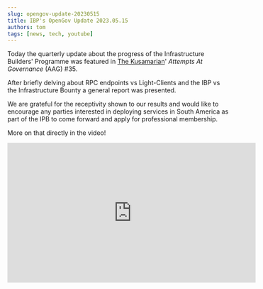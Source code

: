 ```yaml
---
slug: opengov-update-20230515
title: IBP's OpenGov Update 2023.05.15
authors: tom
tags: [news, tech, youtube]
---
```


Today the quarterly update about the progress of the Infrastructure Builders' Programme was featured in [The Kusamarian](https://twitter.com/TheKusamarian)' *Attempts At Governance* (AAG) #35.

<!-- truncate -->

After briefly delving about RPC endpoints vs Light-Clients and the IBP vs the Infrastructure Bounty a general report was presented.

We are grateful for the receptivity shown to our results and would like to encourage any parties interested in deploying services in South America as part of the IPB to come forward and apply for professional membership.

More on that directly in the video!

<iframe width="560" height="315" src="https://www.youtube.com/embed/oRNNqbd8S_c?start=5600" title="YouTube video player" frameborder="0" allow="accelerometer; autoplay; clipboard-write; encrypted-media; gyroscope; picture-in-picture; web-share" allowfullscreen></iframe>

